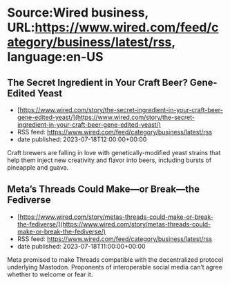 # Source:Wired business, URL:https://www.wired.com/feed/category/business/latest/rss, language:en-US

## The Secret Ingredient in Your Craft Beer? Gene-Edited Yeast
 - [https://www.wired.com/story/the-secret-ingredient-in-your-craft-beer-gene-edited-yeast/](https://www.wired.com/story/the-secret-ingredient-in-your-craft-beer-gene-edited-yeast/)
 - RSS feed: https://www.wired.com/feed/category/business/latest/rss
 - date published: 2023-07-18T12:00:00+00:00

Craft brewers are falling in love with genetically-modified yeast strains that help them inject new creativity and flavor into beers, including bursts of pineapple and guava.

## Meta’s Threads Could Make—or Break—the Fediverse
 - [https://www.wired.com/story/metas-threads-could-make-or-break-the-fediverse/](https://www.wired.com/story/metas-threads-could-make-or-break-the-fediverse/)
 - RSS feed: https://www.wired.com/feed/category/business/latest/rss
 - date published: 2023-07-18T11:00:00+00:00

Meta promised to make Threads compatible with the decentralized protocol underlying Mastodon. Proponents of interoperable social media can’t agree whether to welcome or fear it.

